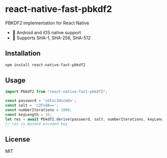# react-native-fast-pbkdf2

PBKDF2 implementation for React Native

* 🔨 Android and iOS native support
* 🎨 Supports SHA-1, SHA-256, SHA-512

## Installation

```sh
npm install react-native-fast-pbkdf2
```

## Usage

```js
import Pbkdf2 from "react-native-fast-pbkdf2";

const password = 'cGFzc3dvcmQ=';
const salt = 'c2FsdA==';
const numberIterations = 1000;
const keyLength = 16;
let res = await Pbkdf2.derive(password, salt, numberIterations, keyLength, 'sha-256');
// res is Base64 encoded key

```

## License

MIT
